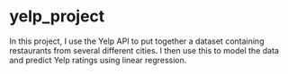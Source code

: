 # yelp_project
In this project, I use the Yelp API to put together a dataset containing restaurants from several different cities. I then use this to model the data and predict Yelp ratings using linear regression.
